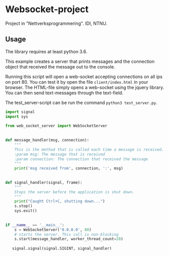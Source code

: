 # Websocket-project
Project in "Nettverksprogrammering". IDI, NTNU.

## Usage
The library requires at least python 3.6.

This example creates a server that prints messages and the connection object that received the message out to the console.

Running this script will open a web-socket accepting connections on all ips on port 80. You can test it by open the file `client/index.html` in your browser. The HTML-file simply opens a web-socket using the jquery library. You can then send text-messages through the text-field.

The test_server-script can be run the command `python3 test_server.py`.

```python
import signal
import sys
 
from web_socket_server import WebSocketServer
 
 
def message_handler(msg, connection):
    """
    This is the method that is called each time a message is received.
    :param msg: The message that is received
    :param connection: The connection that received the message
    """
    print('msg received from', connection, ':', msg)
 
 
def signal_handler(signal, frame):
    """
    Stops the server before the application is shut down.
    """
    print("Caught Ctrl+C, shutting down...")
    s.stop()
    sys.exit()
 
 
if __name__ == '__main__':
    s = WebSocketServer('0.0.0.0', 80)
    # starts the server. This call is non-blocking
    s.start(message_handler, worker_thread_count=20)
 
   signal.signal(signal.SIGINT, signal_handler)
```
